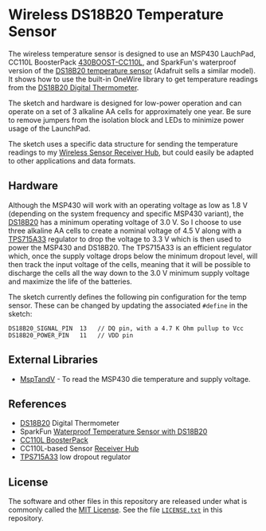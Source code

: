 # Wireless DS18B20 Temperature Sensor

The wireless temperature sensor is designed to use an MSP430 LauchPad, CC110L BoosterPack [430BOOST-CC110L][4], and SparkFun's waterproof version of the [DS18B20 temperature sensor][1] (Adafruit sells a similar model). It shows how to use the built-in OneWire library to get temperature readings from the [DS18B20 Digital Thermometer][2].

The sketch and hardware is designed for low-power operation and can operate on a set of 3 alkaline AA cells for approximately one year. Be sure to remove jumpers from the isolation block and LEDs to minimize power usage of the LaunchPad.

The sketch uses a specific data structure for sending the temperature readings to my [Wireless Sensor Receiver Hub][3], but could easily be adapted to other applications and data formats.

## Hardware

Although the MSP430 will work with an operating voltage as low as 1.8 V (depending on the system frequency and specific MSP430 variant), the [DS18B20][2] has a minimum operating voltage of 3.0 V. So I choose to use three alkaline AA cells to create a nominal voltage of 4.5 V along with a [TPS715A33][5] regulator to drop the voltage to 3.3 V which is then used to power the MSP430 and DS18B20. The TPS715A33 is an efficient regulator which, once the supply voltage drops below the minimum dropout level, will then track the input voltage of the cells, meaning that it will be possible to discharge the cells all the way down to the 3.0 V minimum supply voltage and maximize the life of the batteries.

The sketch currently defines the following pin configuration for the temp sensor. These can be changed by updating the associated `#define` in the sketch:

    DS18B20_SIGNAL_PIN  13   // DQ pin, with a 4.7 K Ohm pullup to Vcc
    DS18B20_POWER_PIN   11   // VDD pin

## External Libraries

* [MspTandV][6] - To read the MSP430 die temperature and supply voltage.

## References

* [DS18B20][2] Digital Thermometer
* SparkFun [Waterproof Temperature Sensor with DS18B20][1]
* [CC110L BoosterPack][4]
* CC110L-based Sensor [Receiver Hub][3]
* [TPS715A33][5] low dropout regulator

## License

The software and other files in this repository are released under what is commonly called the [MIT License][100]. See the file [`LICENSE.txt`][101] in this repository.

[1]: https://www.sparkfun.com/products/11050
[2]: https://cdn.sparkfun.com/datasheets/Sensors/Temp/DS18B20.pdf
[3]: https://github.com/Andy4495/Wireless-Sensor-Receiver-Hub
[4]: http://www.ti.com/tool/430BOOST-CC110L
[5]: http://www.ti.com/lit/ug/slvu122/slvu122.pdf
[6]: https://github.com/Andy4495/mspTandV
[100]: https://choosealicense.com/licenses/mit/
[101]: ./LICENSE.txt
[200]: https://github.com/Andy4495/Wireless-DS18B20-Temp-Sensor

